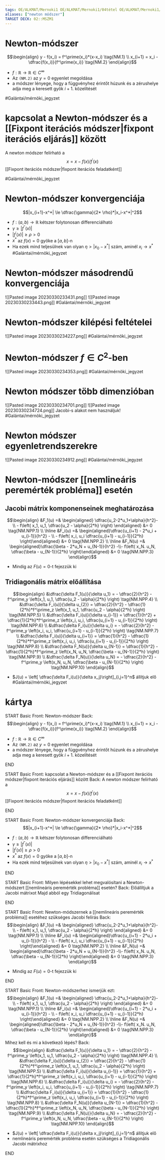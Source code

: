 ```yaml
---
tags: OE/ALKMAT/Mernoki1 OE/ALKMAT/Mernoki1/04tétel OE/ALKMAT/Mernoki1/08tétel 
aliases: ["newton módszer"]
TARGET DECK: 02::MSZM1
---
```

# Newton-módszer
$$\begin{align}
	y - f(x_i) = f^\prime(x_i)*(x-x_i) \tag{NM.1} \\
	x_{i+1} = x_i - \dfrac{f(x_i)}{f^\prime(x_i)} \tag{NM.2}
\end{align}$$
- $f: \mathbb{R} \to \mathbb{R} \in C^\infty$
- Az `(NM.2)` az $y=0$ egyenlet megoldása
- a módszer lényege, hogy a függvényhez érintőt húzunk és a zérushelye adja meg a keresett gyök $i+1$. közelítését

#Galántai/mérnöki_jegyzet 

# kapcsolat a Newton-módszer és a [[Fixpont iterációs módszer|fixpont iterációs eljárás]] között

A newton módszer felírható a
$$x = x - f(x)/f^\prime(x)$$
[[Fixpont iterációs módszer|fixpont iterációs feladatként]]

#Galántai/mérnöki_jegyzet 

# Newton-módszer konvergenciája
$$|x_{i+1}-x^*| \le \dfrac{\gamma}{2* \rho}*|x_i-x^*|^2$$
- $f: (a,b) \to \mathbb{R}$ kétszer folytonosan differenciálható
- $\gamma \ge |f^{\prime \prime}(x)|$
- $|f^\prime(x)| \ge \rho > 0$
- $x^*$ az $f(x)=0$ gyöke a $[a,b]$-n
- Ha ezek mind teljesülnek van olyan $\eta > |x_0 - x^*|$  szám, aminél $x_i \to x^*$
#Galántai/mérnöki_jegyzet 

# Newton-módszer másodrendű konvergenciája
![[Pasted image 20230330233431.png]]
![[Pasted image 20230330233443.png]]
#Galántai/mérnöki_jegyzet 
# Newton-módszer kilépési feltételei
![[Pasted image 20230330234227.png]]
#Galántai/mérnöki_jegyzet 

# Newton-módszer $f \in C^2$-ben
![[Pasted image 20230330234353.png]]
#Galántai/mérnöki_jegyzet 

# Newton módszer több dimenzióban
![[Pasted image 20230330234701.png]]
![[Pasted image 20230330234724.png]]
Jacobi-s alakot nem használjuk!
#Galántai/mérnöki_jegyzet 

# Newton módszer egyenletrendszerekre
![[Pasted image 20230330234912.png]]
#Galántai/mérnöki_jegyzet 

# Newton-módszer [[nemlineáris peremérték probléma]] esetén
## Jacobi mátrix komponenseinek meghatározása
$$\begin{align}
	&F_1(u) =& \begin{aligned} \dfrac{u_2-2*u_1+\alpha}{h^2}- \\ - f\left( x_1, u_1, \dfrac{u_2 - \alpha}{2*h} \right) \end{aligned} &= 0 \tag{NM.NPP.1} \\ \hline
	&F_i(u) =& \begin{aligned}\dfrac{u_{i+1} - 2*u_i + u_{i-1}}{h^2} - \\ - f\left( x_i, u_i \dfrac{u_{i+1} - u_{i-1}}{2*h} \right)\end{aligned} &= 0 \tag{NM.NPP.2} \\ \hline
	&F_N(u) =& \begin{aligned}\dfrac{\beta - 2*u_N + u_{N-1}}{h^2} -\\- f\left( x_N. u_N, \dfrac{\beta - u_{N-1}}{2*h} \right)\end{aligned} &= 0 \tag{NM.NPP.3}
\end{align}$$
- Mindig az $F(u)=0$-t fejezzük ki

## Tridiagonális mátrix előállítása
$$\begin{align}
	&\dfrac{\delta F_1(u)}{\delta u_1} = - \dfrac{2}{h^2} - f^\prime_y \left(x_1, u_1, \dfrac{u_2 - \alpha}{2*h} \right) \tag{NM.NPP.4} \\
	&\dfrac{\delta F_i(u)}{\delta u_{2}} = \dfrac{2}{h^2} - \dfrac{1}{2*h}*f^\prime_z \left(x_1, u_1, \dfrac{u_2 - \alpha}{2*h} \right) \tag{NM.NPP.5} \\ 
	&\dfrac{\delta F_i(u)}{\delta u_{i-1}} = \dfrac{1}{h^2} + \dfrac{1}{2*h}*f^\prime_z \left(x_i, u_i, \dfrac{u_{i+1} - u_{i-1}}{2*h} \right) \tag{NM.NPP.6} \\
	&\dfrac{\delta F_i(u)}{\delta u_i} = - \dfrac{2}{h^2} - f^\prime_y \left(x_i, u_i, \dfrac{u_{i+1} - u_{i-1}}{2*h} \right) \tag{NM.NPP.7} \\
	&\dfrac{\delta F_i(u)}{\delta u_{i+1}} = \dfrac{1}{h^2} - \dfrac{1}{2*h}*f^\prime_z \left(x_i, u_i, \dfrac{u_{i+1} - u_{i-1}}{2*h} \right) \tag{NM.NPP.8} \\
	&\dfrac{\delta F_N(u)}{\delta u_{N-1}} = \dfrac{1}{h^2} - \dfrac{1}{2*h}*f^\prime_z \left(x_N, u_N, \dfrac{\beta - u_{N-1}}{2*h} \right) \tag{NM.NPP.9} \\
	&\dfrac{\delta F_N(u)}{\delta u_N} = - \dfrac{2}{h^2} - f^\prime_y \left(x_N, u_N, \dfrac{\beta - u_{N-1}}{2*h} \right) \tag{NM.NPP.10}
\end{align}$$
- $J(u) = \left[ \dfrac{\delta F_i(u)}{\delta x_j}\right]_{i,j=1}^n$ állítjuk elő
#Galántai/mérnöki_jegyzet 

# kártya
START
Basic
Front:
Newton-módszer
Back:
$$\begin{align}
	y - f(x_i) = f^\prime(x_i)*(x-x_i) \tag{NM.1} \\
	x_{i+1} = x_i - \dfrac{f(x_i)}{f^\prime(x_i)} \tag{NM.2}
\end{align}$$
- $f: \mathbb{R} \to \mathbb{R} \in C^\infty$
- Az `(NM.2)` az $y=0$ egyenlet megoldása
- a módszer lényege, hogy a függvényhez érintőt húzunk és a zérushelye adja meg a keresett gyök $i+1$. közelítését
<!--ID: 1686765106921-->
END

START
Basic
Front:
kapcsolat a Newton-módszer és a [[Fixpont iterációs módszer|fixpont iterációs eljárás]] között
Back:
A newton módszer felírható a
$$x = x - f(x)/f^\prime(x)$$
[[Fixpont iterációs módszer|fixpont iterációs feladatként]]
<!--ID: 1686765106929-->
END

START
Basic
Front:
Newton-módszer konvergenciája
Back:
$$|x_{i+1}-x^*| \le \dfrac{\gamma}{2* \rho}*|x_i-x^*|^2$$
- $f: (a,b) \to \mathbb{R}$ kétszer folytonosan differenciálható
- $\gamma \ge |f^{\prime \prime}(x)|$
- $|f^\prime(x)| \ge \rho > 0$
- $x^*$ az $f(x)=0$ gyöke a $[a,b]$-n
- Ha ezek mind teljesülnek van olyan $\eta > |x_0 - x^*|$  szám, aminél $x_i \to x^*$
<!--ID: 1686765106934-->
END

START
Basic
Front:
Milyen lépésekkel lehet megvalósítani a Newton-módszert [[nemlineáris peremérték probléma]] esetén?
Back:
Előállítjuk a Jacobi mátrixot
Majd abból egy Tridiagonálisat
<!--ID: 1687201123558-->
END

START
Basic
Front:
Newton-módszernek a [[nemlineáris peremérték probléma]] esetéhez szükséges Jacobi felírás
Back:
$$\begin{align}
	&F_1(u) =& \begin{aligned} \dfrac{u_2-2*u_1+\alpha}{h^2}- \\ - f\left( x_1, u_1, \dfrac{u_2 - \alpha}{2*h} \right) \end{aligned} &= 0 \tag{NM.NPP.1} \\ \hline
	&F_i(u) =& \begin{aligned}\dfrac{u_{i+1} - 2*u_i + u_{i-1}}{h^2} - \\ - f\left( x_i, u_i \dfrac{u_{i+1} - u_{i-1}}{2*h} \right)\end{aligned} &= 0 \tag{NM.NPP.2} \\ \hline
	&F_N(u) =& \begin{aligned}\dfrac{\beta - 2*u_N + u_{N-1}}{h^2} -\\- f\left( x_N. u_N, \dfrac{\beta - u_{N-1}}{2*h} \right)\end{aligned} &= 0 \tag{NM.NPP.3}
\end{align}$$
- Mindig az $F(u)=0$-t fejezzük ki
<!--ID: 1687201123565-->
END

START
Basic
Front:
Newton-módszerhez ismerjük ezt:
$$\begin{align}
	&F_1(u) =& \begin{aligned} \dfrac{u_2-2*u_1+\alpha}{h^2}- \\ - f\left( x_1, u_1, \dfrac{u_2 - \alpha}{2*h} \right) \end{aligned} &= 0 \tag{NM.NPP.1} \\ \hline
	&F_i(u) =& \begin{aligned}\dfrac{u_{i+1} - 2*u_i + u_{i-1}}{h^2} - \\ - f\left( x_i, u_i \dfrac{u_{i+1} - u_{i-1}}{2*h} \right)\end{aligned} &= 0 \tag{NM.NPP.2} \\ \hline
	&F_N(u) =& \begin{aligned}\dfrac{\beta - 2*u_N + u_{N-1}}{h^2} -\\- f\left( x_N. u_N, \dfrac{\beta - u_{N-1}}{2*h} \right)\end{aligned} &= 0 \tag{NM.NPP.3}
\end{align}$$
Mihez kell és mi a következő lépés?
Back:
$$\begin{align}
	&\dfrac{\delta F_1(u)}{\delta u_1} = - \dfrac{2}{h^2} - f^\prime_y \left(x_1, u_1, \dfrac{u_2 - \alpha}{2*h} \right) \tag{NM.NPP.4} \\
	&\dfrac{\delta F_i(u)}{\delta u_{2}} = \dfrac{2}{h^2} - \dfrac{1}{2*h}*f^\prime_z \left(x_1, u_1, \dfrac{u_2 - \alpha}{2*h} \right) \tag{NM.NPP.5} \\ 
	&\dfrac{\delta F_i(u)}{\delta u_{i-1}} = \dfrac{1}{h^2} + \dfrac{1}{2*h}*f^\prime_z \left(x_i, u_i, \dfrac{u_{i+1} - u_{i-1}}{2*h} \right) \tag{NM.NPP.6} \\
	&\dfrac{\delta F_i(u)}{\delta u_i} = - \dfrac{2}{h^2} - f^\prime_y \left(x_i, u_i, \dfrac{u_{i+1} - u_{i-1}}{2*h} \right) \tag{NM.NPP.7} \\
	&\dfrac{\delta F_i(u)}{\delta u_{i+1}} = \dfrac{1}{h^2} - \dfrac{1}{2*h}*f^\prime_z \left(x_i, u_i, \dfrac{u_{i+1} - u_{i-1}}{2*h} \right) \tag{NM.NPP.8} \\
	&\dfrac{\delta F_N(u)}{\delta u_{N-1}} = \dfrac{1}{h^2} - \dfrac{1}{2*h}*f^\prime_z \left(x_N, u_N, \dfrac{\beta - u_{N-1}}{2*h} \right) \tag{NM.NPP.9} \\
	&\dfrac{\delta F_N(u)}{\delta u_N} = - \dfrac{2}{h^2} - f^\prime_y \left(x_N, u_N, \dfrac{\beta - u_{N-1}}{2*h} \right) \tag{NM.NPP.10}
\end{align}$$
- $J(u) = \left[ \dfrac{\delta F_i(u)}{\delta x_j}\right]_{i,j=1}^n$ állítjuk elő
- nemlineáris peremérték probléma esetén szükséges a Tridiagonális Jacobi mátrixhoz
<!--ID: 1687201123572-->
END